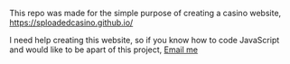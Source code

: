 This repo was made for the simple purpose of creating a casino website, https://sploadedcasino.github.io/

I need help creating this website, so if you know how to code JavaScript and would like to be apart of this project, [Email me](https://mail.google.com/mail/?view=cm&fs=1&to=nicholas.beaudean@students.mot.k12.de.us)
